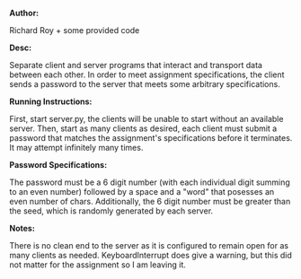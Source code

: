 **Author:**
        
Richard Roy + some provided code

**Desc:**
        
Separate client and server programs that interact and transport data between each other.
In order to meet assignment specifications, the client sends a password to the server that
meets some arbitrary specifications.

**Running Instructions:**

First, start server.py, the clients will be unable to start without an available server.
Then, start as many clients as desired, each client must submit a password that matches
the assignment's specifications before it terminates. It may attempt infinitely many times.

**Password Specifications:**

The password must be a 6 digit number (with each individual digit summing to an even number)
followed by a space and a "word" that posesses an even number of chars.
Additionally, the 6 digit number must be greater than the seed, which is randomly generated
by each server.

**Notes:**

There is no clean end to the server as it is configured to remain open for as many clients 
as needed. KeyboardInterrupt does give a warning, but this did not matter for the assignment
so I am leaving it.
